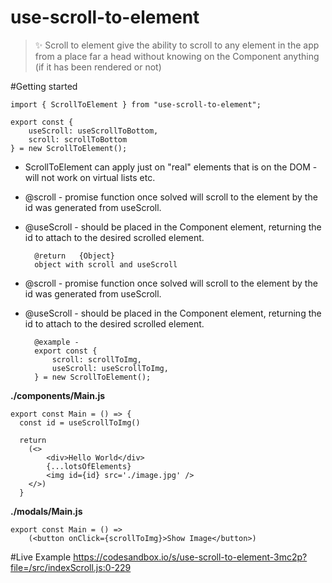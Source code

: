 # use-scroll-to-element

> ✨ Scroll to element give the ability to scroll to any element in the app from a place far a head
>    without knowing on the Component anything (if it has been rendered or not)

#Getting started

    import { ScrollToElement } from "use-scroll-to-element";

    export const {
        useScroll: useScrollToBottom,
        scroll: scrollToBottom
    } = new ScrollToElement();



* ScrollToElement can apply just on "real" elements that is on the DOM - will not work on virtual lists etc.
* @scroll - promise function once solved will scroll to the element by the id was generated from useScroll.
* @useScroll - should be placed in the Component element, returning the id to attach to the desired scrolled element.

        @return   {Object}   
        object with scroll and useScroll
    

* @scroll - promise function once solved will scroll to the element by the id was generated from useScroll.
* @useScroll - should be placed in the Component element, returning the id to attach to the desired scrolled element.

        @example - 
        export const {
            scroll: scrollToImg,
            useScroll: useScrollToImg,
        } = new ScrollToElement();
  


**./components/Main.js**

    export const Main = () => {
      const id = useScrollToImg()

      return
        (<>
            <div>Hello World</div>
            {...lotsOfElements}
            <img id={id} src='./image.jpg' />
        </>)
      }

  

**./modals/Main.js**

    export const Main = () =>
        (<button onClick={scrollToImg}>Show Image</button>)



#Live Example
https://codesandbox.io/s/use-scroll-to-element-3mc2p?file=/src/indexScroll.js:0-229
